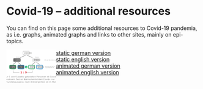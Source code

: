 <html lang="en">
<head>
  <meta charset="utf-8">
  <style type="css">
    @import url("https://fonts.googleapis.com/css?family=Open+Sans+Condensed:300,700");
  </style>
  <title>Covid-19</title>
  <meta name="description" content="Resources">
  <meta name="author" content="Markus Schenker, Phi Network">
 <link rel="stylesheet" href="css/main.css">
</head>

<body>
  <h1>Covid-19 – additional resources</h1>
  <p>You can find on this page some additional resources to Covid-19 pandemia, as i.e. graphs, animated graphs and links to other sites, mainly on epi-topics.
  <div style="float:left;"><img src="images/aksmall.png" width="130"></div>
  <div style="float:left;"><div style="float:none;"><a href="#" target="_blank">static german version</a></div><div><a href="#" target="_blank">static english version</a></div><div><a href="#" target="_blank">animated german version</a><div><a href="#" target="_blank">animated english version</a></div></div>
